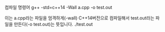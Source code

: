 컴파일 명령어
g++ -std=c++14 -Wall a.cpp -o test.out

이는 a.cpp라는 파일을 엄격하게(-wall) C++14버전으로 컴파일해서 test.out라는 파일을
만든다(-o test.out)는 뜻입니다.
./test.out